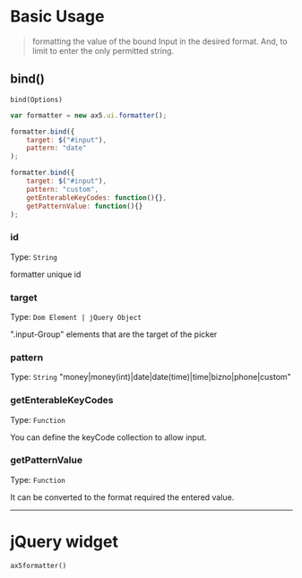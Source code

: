 # Basic Usage
> formatting the value of the bound Input in the desired format. And, to limit to enter the only permitted string.

## bind()
`bind(Options)`

```js
var formatter = new ax5.ui.formatter();

formatter.bind({
    target: $("#input"),
    pattern: "date"
);

formatter.bind({
    target: $("#input"),
    pattern: "custom",
    getEnterableKeyCodes: function(){},
    getPatternValue: function(){}
);
```

### id

Type: `String` 

formatter unique id

### target

Type: `Dom Element | jQuery Object`

".input-Group" elements that are the target of the picker

### pattern

Type: `String` "money|money(int)|date|date(time)|time|bizno|phone|custom"

### getEnterableKeyCodes

Type: `Function`

You can define the keyCode collection to allow input.

### getPatternValue

Type: `Function`

It can be converted to the format required the entered value.


- - -

# jQuery widget

`ax5formatter()`